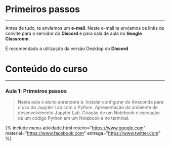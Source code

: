 # Primeiros passos
----
Antes de tudo, te enviamos um **e-mail**. Neste e-mail te enviamos os links de convite para o servidor do **Discord** e para sala de aula no **Google Classroom**.  

É recomendado a utilização da versão Desktop do **Discord**

  

# Conteúdo do curso
----
### **Aula 1:** Primeiros passos
> Nesta aula o aluno aprenderá à:
> Instalar configurar do Anaconda para o uso do Jupyter Lab com o Python.
> Apresentação do ambiente de desenvolvimento Jupyter Lab.
> Criação de um Notebook e execução de um código Python em um Notebook e no terminal. 

{% include menu-atividade.html 
    roteiro="https://www.google.com" 
    material="https://www.facebook.com" 
    entrega="https://www.twitter.com" 
%}